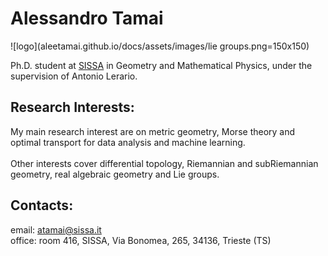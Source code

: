 
# Alessandro Tamai

![logo](aleetamai.github.io/docs/assets/images/lie groups.png=150x150)


​Ph.D. student at [SISSA](https://www.sissa.it) in Geometry and Mathematical Physics, 
under the supervision of Antonio Lerario.


## Research Interests:

My main research interest are on metric geometry, Morse theory and optimal transport for data analysis and machine learning.
\
\
Other interests cover differential topology, Riemannian and subRiemannian geometry, real algebraic geometry and Lie groups.



## Contacts:

email:  atamai@sissa.it
\
office: room 416, SISSA, Via Bonomea, 265, 34136, Trieste (TS)


